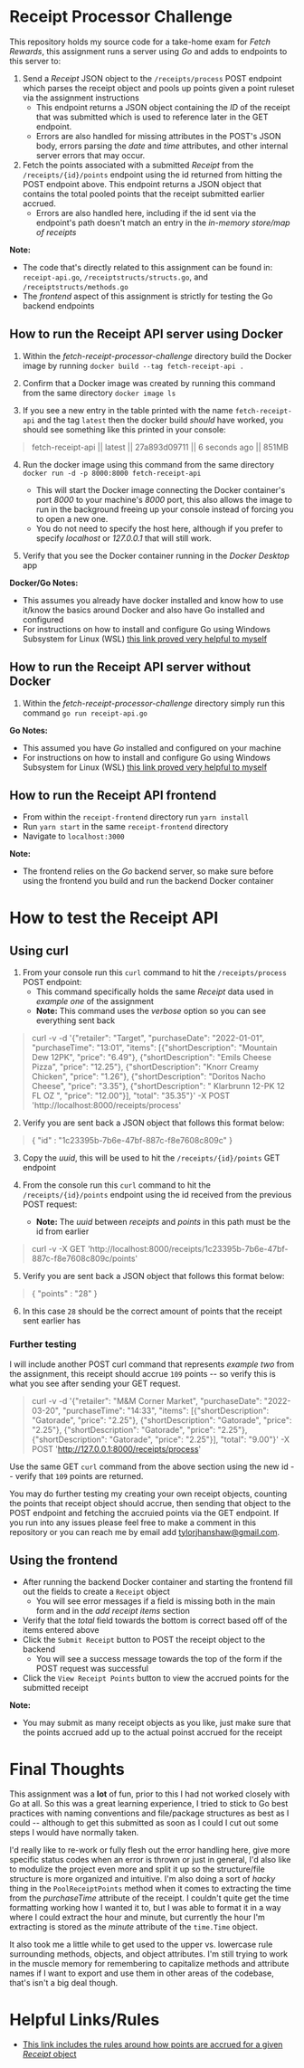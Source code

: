 # Receipt Processor Challenge

This repository holds my source code for a take-home exam for _Fetch Rewards_, this assignment runs a server using _Go_ and adds to endpoints to this server to:

1. Send a _Receipt_ JSON object to the `/receipts/process` POST endpoint which parses the receipt object and pools up points given a point ruleset via the assignment instructions
    - This endpoint returns a JSON object containing the _ID_ of the receipt that was submitted which is used to reference later in the GET endpoint.
    - Errors are also handled for missing attributes in the POST's JSON body, errors parsing the _date_ and _time_ attributes, and other internal server errors that may occur.
2. Fetch the points associated with a submitted _Receipt_ from the `/receipts/{id}/points` endpoint using the id returned from hitting the POST endpoint above. This endpoint returns a JSON object that contains the total pooled points that the receipt submitted earlier accrued.
    - Errors are also handled here, including if the id sent via the endpoint's path doesn't match an entry in the _in-memory store/map of receipts_

**Note:**
- The code that's directly related to this assignment can be found in: `receipt-api.go`, `/receiptstructs/structs.go`, and `/receiptstructs/methods.go`
- The _frontend_ aspect of this assignment is strictly for testing the Go backend endpoints

## How to run the Receipt API server using Docker

1. Within the _fetch-receipt-processor-challenge_ directory build the Docker image by running `docker build --tag fetch-receipt-api .`

2. Confirm that a Docker image was created by running this command from the same directory `docker image ls`

3. If you see a new entry in the table printed with the name `fetch-receipt-api` and the tag `latest` then the docker build _should_ have worked, you should see something like this printed in your console:

> fetch-receipt-api  ||  latest  ||  27a893d09711  ||  6 seconds ago  ||  851MB

4. Run the docker image using this command from the same directory `docker run -d -p 8000:8000 fetch-receipt-api`
    - This will start the Docker image connecting the Docker container's port _8000_ to your machine's _8000_ port, this also allows the image to run in the background freeing up your console instead of forcing you to open a new one.
    - You do not need to specify the host here, although if you prefer to specify _localhost_ or _127.0.0.1_ that will still work.

5. Verify that you see the Docker container running in the _Docker Desktop_ app

**Docker/Go Notes:**
- This assumes you already have docker installed and know how to use it/know the basics around Docker and also have Go installed and configured
- For instructions on how to install and configure Go using Windows Subsystem for Linux (WSL) [this link proved very helpful to myself](https://www.jetbrains.com/help/go/how-to-use-wsl-development-environment-in-product.html)

## How to run the Receipt API server without Docker

1. Within the _fetch-receipt-processor-challenge_ directory simply run this command `go run receipt-api.go`

**Go Notes:**
- This assumed you have _Go_ installed and configured on your machine
- For instructions on how to install and configure Go using Windows Subsystem for Linux (WSL) [this link proved very helpful to myself](https://www.jetbrains.com/help/go/how-to-use-wsl-development-environment-in-product.html)

## How to run the Receipt API frontend

- From within the `receipt-frontend` directory run `yarn install`
- Run `yarn start` in the same `receipt-frontend` directory
- Navigate to `localhost:3000`

**Note:**
- The frontend relies on the _Go_ backend server, so make sure before using the frontend you build and run the backend Docker container

# How to test the Receipt API

## Using curl

1. From your console run this `curl` command to hit the `/receipts/process` POST endpoint:
    - This command specifically holds the same _Receipt_ data used in _example one_ of the assignment
    - **Note:** This command uses the _verbose_ option so you can see everything sent back

> curl -v -d '{"retailer": "Target", "purchaseDate": "2022-01-01", "purchaseTime": "13:01", "items": [{"shortDescription": "Mountain Dew 12PK", "price": "6.49"}, {"shortDescription": "Emils Cheese Pizza", "price": "12.25"}, {"shortDescription": "Knorr Creamy Chicken", "price": "1.26"}, {"shortDescription": "Doritos Nacho Cheese", "price": "3.35"}, {"shortDescription": "   Klarbrunn 12-PK 12 FL OZ  ", "price": "12.00"}], "total": "35.35"}' -X POST 'http://localhost:8000/receipts/process'

2. Verify you are sent back a JSON object that follows this format below:

> { "id" : "1c23395b-7b6e-47bf-887c-f8e7608c809c" }

3. Copy the _uuid_, this will be used to hit the `/receipts/{id}/points` GET endpoint

4. From the console run this `curl` command to hit the `/receipts/{id}/points` endpoint using the id received from the previous POST request:
    - **Note:** The _uuid_ between _receipts_ and _points_ in this path must be the id from earlier

> curl -v -X GET 'http://localhost:8000/receipts/1c23395b-7b6e-47bf-887c-f8e7608c809c/points'

5. Verify you are sent back a JSON object that follows this format below:

> { "points" : "28" }

6. In this case `28` should be the correct amount of points that the receipt sent earlier has

### Further testing

I will include another POST curl command that represents _example two_ from the assignment, this receipt should accrue `109` points -- so verify this is what you see after sending your GET request.

> curl -v -d '{"retailer": "M&M Corner Market", "purchaseDate": "2022-03-20", "purchaseTime": "14:33", "items": [{"shortDescription": "Gatorade", "price": "2.25"}, {"shortDescription": "Gatorade", "price": "2.25"}, {"shortDescription": "Gatorade", "price": "2.25"}, {"shortDescription": "Gatorade", "price": "2.25"}], "total": "9.00"}' -X POST 'http://127.0.0.1:8000/receipts/process'

Use the same GET `curl` command from the above section using the new id -- verify that `109` points are returned.

You may do further testing my creating your own receipt objects, counting the points that receipt object should accrue, then sending that object to the POST endpoint and fetching the accruied points via the GET endpoint. If you run into any issues please feel free to make a comment in this repository or you can reach me by email add tylorjhanshaw@gmail.com.

## Using the frontend

- After running the backend Docker container and starting the frontend fill out the fields to create a `Receipt` object
  - You will see error messages if a field is missing both in the main form and in the _add receipt items_ section
- Verify that the _total_ field towards the bottom is correct based off of the items entered above
- Click the `Submit Receipt` button to POST the receipt object to the backend
  - You will see a success message towards the top of the form if the POST request was successful
- Click the `View Receipt Points` button to view the accrued points for the submitted receipt

**Note:**
- You may submit as many receipt objects as you like, just make sure that the points accrued add up to the actual poinst accrued for the receipt

# Final Thoughts

This assignment was a **lot** of fun, prior to this I had not worked closely with Go at all. So this was a great learning experience, I tried to stick to Go best practices with naming conventions and file/package structures as best as I could -- although to get this submitted as soon as I could I cut out some steps I would have normally taken.

I'd really like to re-work or fully flesh out the error handling here, give more specific status codes when an error is thrown or just in general, I'd also like to modulize the project even more and split it up so the structure/file structure is more organized and intuitive. I'm also doing a sort of _hacky_ thing in the `PoolReceiptPoints` method when it comes to extracting the time from the _purchaseTime_ attribute of the receipt. I couldn't quite get the time formatting working how I wanted it to, but I was able to format it in a way where I could extract the hour and minute, but currently the hour I'm extracting is stored as the _minute_ attribute of the `time.Time` object.

It also took me a little while to get used to the upper vs. lowercase rule surrounding methods, objects, and object attributes. I'm still trying to work in the muscle memory for remembering to capitalize methods and attribute names if I want to export and use them in other areas of the codebase, that's isn't a big deal though.

# Helpful Links/Rules

- [This link includes the rules around how points are accrued for a given _Receipt_ object](https://github.com/fetch-rewards/receipt-processor-challenge#rules)
